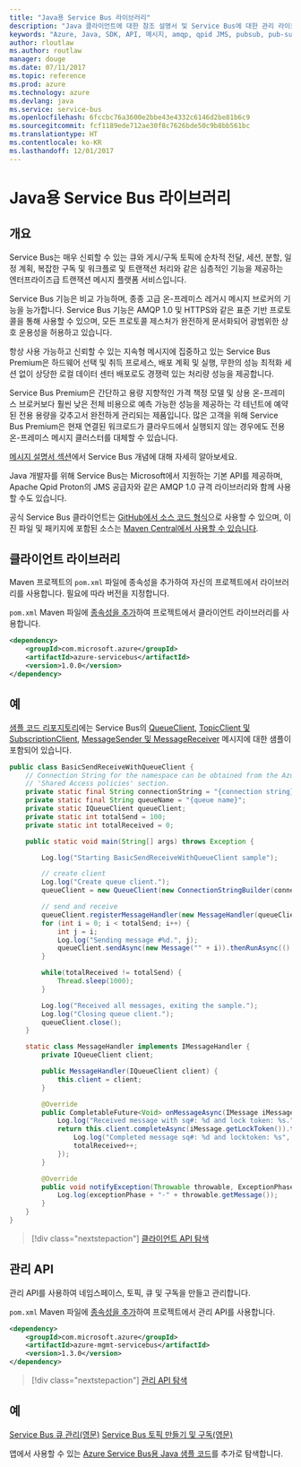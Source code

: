 ```yaml
---
title: "Java용 Service Bus 라이브러리"
description: "Java 클라이언트에 대한 참조 설명서 및 Service Bus에 대한 관리 라이브러리"
keywords: "Azure, Java, SDK, API, 메시지, amqp, qpid JMS, pubsub, pub-sub, 메시지 브로커"
author: rloutlaw
ms.author: routlaw
manager: douge
ms.date: 07/11/2017
ms.topic: reference
ms.prod: azure
ms.technology: azure
ms.devlang: java
ms.service: service-bus
ms.openlocfilehash: 6fccbc76a3600e2bbe43e4332c6146d2be81b6c9
ms.sourcegitcommit: fcf1189ede712ae30f8c7626bde50c9b8bb561bc
ms.translationtype: HT
ms.contentlocale: ko-KR
ms.lasthandoff: 12/01/2017
---
```

# <a name="service-bus-libraries-for-java"></a>Java용 Service Bus 라이브러리

## <a name="overview"></a>개요

Service Bus는 매우 신뢰할 수 있는 큐와 게시/구독 토픽에 순차적 전달, 세션, 분할, 일정 계획, 복잡한 구독 및 워크플로 및 트랜잭션 처리와 같은 심층적인 기능을 제공하는 엔터프라이즈급 트랜잭션 메시지 플랫폼 서비스입니다.

Service Bus 기능은 비교 가능하며, 종종 고급 온-프레미스 레거시 메시지 브로커의 기능을 능가합니다. Service Bus 기능은 AMQP 1.0 및 HTTPS와 같은 표준 기반 프로토콜을 통해 사용할 수 있으며, 모든 프로토콜 제스처가 완전하게 문서화되어 광범위한 상호 운용성을 허용하고 있습니다. 

항상 사용 가능하고 신뢰할 수 있는 지속형 메시지에 집중하고 있는 Service Bus Premium은 하드웨어 선택 및 취득 프로세스, 배포 계획 및 실행, 무한의 성능 최적화 세션 없이 상당한 로컬 데이터 센터 배포로도 경쟁력 있는 처리량 성능을 제공합니다. 

Service Bus Premium은 간단하고 용량 지향적인 가격 책정 모델 및 상용 온-프레미스 브로커보다 훨씬 낮은 전체 비용으로 예측 가능한 성능을 제공하는 각 테넌트에 예약된 전용 용량을 갖추고서 완전하게 관리되는 제품입니다. 많은 고객을 위해 Service Bus Premium은 현재 연결된 워크로드가 클라우드에서 실행되지 않는 경우에도 전용 온-프레미스 메시지 클러스터를 대체할 수 있습니다. 

[메시지 설명서 섹션](https://docs.microsoft.com/azure/service-bus-messaging/)에서 Service Bus 개념에 대해 자세히 알아보세요. 

Java 개발자를 위해 Service Bus는 Microsoft에서 지원하는 기본 API를 제공하며, Apache Qpid Proton의 JMS 공급자와 같은 AMQP 1.0 규격 라이브러리와 함께 사용할 수도 있습니다.

공식 Service Bus 클라이언트는 [GitHub에서 소스 코드 형식](https://github.com/azure/azure-service-bus-java)으로 사용할 수 있으며, 이진 파일 및 패키지에 포함된 소스는 [Maven Central에서 사용할 수 있습니다](http://search.maven.org/#search%7Cga%7C1%7Ca%3A%22azure-servicebus%22). 


## <a name="client-library"></a>클라이언트 라이브러리


Maven 프로젝트의 `pom.xml` 파일에 종속성을 추가하여 자신의 프로젝트에서 라이브러리를 사용합니다. 필요에 따라 버전을 지정합니다.

`pom.xml` Maven 파일에 [종속성을 추가](https://maven.apache.org/guides/getting-started/index.html#How_do_I_use_external_dependencies)하여 프로젝트에서 클라이언트 라이브러리를 사용합니다.   

```XML
<dependency>
    <groupId>com.microsoft.azure</groupId>
    <artifactId>azure-servicebus</artifactId>
    <version>1.0.0</version>
</dependency>
```

## <a name="examples"></a>예

[샘플 코드 리포지토리](https://github.com/Azure/azure-service-bus/blob/master/samples/Java/)에는 Service Bus의 [QueueClient](https://github.com/Azure/azure-service-bus/blob/master/samples/Java/src/com/microsoft/azure/servicebus/samples/BasicSendReceiveWithQueueClient.java), [TopicClient 및 SubscriptionClient](https://github.com/Azure/azure-service-bus/blob/master/samples/Java/src/com/microsoft/azure/servicebus/samples/BasicSendReceiveWithTopicSubscriptionClient.java), [MessageSender 및 MessageReceiver](https://github.com/Azure/azure-service-bus/blob/master/samples/Java/src/com/microsoft/azure/servicebus/samples/SendReceiveWithMessageSenderReceiver.java) 메시지에 대한 샘플이 포함되어 있습니다.


```java
public class BasicSendReceiveWithQueueClient {
    // Connection String for the namespace can be obtained from the Azure portal under the
    // 'Shared Access policies' section.
    private static final String connectionString = "{connection string}";
    private static final String queueName = "{queue name}";
    private static IQueueClient queueClient;
    private static int totalSend = 100;
    private static int totalReceived = 0;

    public static void main(String[] args) throws Exception {

        Log.log("Starting BasicSendReceiveWithQueueClient sample");

        // create client
        Log.log("Create queue client.");
        queueClient = new QueueClient(new ConnectionStringBuilder(connectionString, queueName), ReceiveMode.PeekLock);

        // send and receive
        queueClient.registerMessageHandler(new MessageHandler(queueClient), new MessageHandlerOptions(1, false, Duration.ofMinutes(1)));
        for (int i = 0; i < totalSend; i++) {
            int j = i;
            Log.log("Sending message #%d.", j);
            queueClient.sendAsync(new Message("" + i)).thenRunAsync(() -> { Log.log("Sent message #%d.", j);});
        }

        while(totalReceived != totalSend) {
            Thread.sleep(1000);
        }

        Log.log("Received all messages, exiting the sample.");
        Log.log("Closing queue client.");
        queueClient.close();
    }

    static class MessageHandler implements IMessageHandler {
        private IQueueClient client;

        public MessageHandler(IQueueClient client) {
            this.client = client;
        }

        @Override
        public CompletableFuture<Void> onMessageAsync(IMessage iMessage) {
            Log.log("Received message with sq#: %d and lock token: %s.", iMessage.getSequenceNumber(), iMessage.getLockToken());
            return this.client.completeAsync(iMessage.getLockToken()).thenRunAsync(() -> {
                Log.log("Completed message sq#: %d and locktoken: %s", iMessage.getSequenceNumber(), iMessage.getLockToken());
                totalReceived++;
            });
        }

        @Override
        public void notifyException(Throwable throwable, ExceptionPhase exceptionPhase) {
            Log.log(exceptionPhase + "-" + throwable.getMessage());
        }
    }
}
```

> [!div class="nextstepaction"]
> [클라이언트 API 탐색](/java/api/overview/azure/servicebus/clientlibrary)

## <a name="management-api"></a>관리 API

관리 API를 사용하여 네임스페이스, 토픽, 큐 및 구독을 만들고 관리합니다.

`pom.xml` Maven 파일에 [종속성을 추가](https://maven.apache.org/guides/getting-started/index.html#How_do_I_use_external_dependencies)하여 프로젝트에서 관리 API를 사용합니다.  

```XML
<dependency>
    <groupId>com.microsoft.azure</groupId>
    <artifactId>azure-mgmt-servicebus</artifactId>
    <version>1.3.0</version>
</dependency>
```

> [!div class="nextstepaction"]
> [관리 API 탐색](/java/api/overview/azure/servicebus/managementapi)


## <a name="examples"></a>예

[Service Bus 큐 관리(영문)](https://github.com/Azure-Samples/service-bus-java-manage-queue-with-basic-features)
[Service Bus 토픽 만들기 및 구독(영문)](https://github.com/Azure-Samples/service-bus-java-manage-publish-subscribe-with-basic-features)

앱에서 사용할 수 있는 [Azure Service Bus용 Java 샘플 코드](https://azure.microsoft.com/resources/samples/?platform=java&term=bus)를 추가로 탐색합니다.
